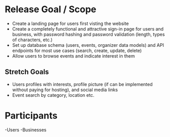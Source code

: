 # Release Goal / Scope
- Create a landing page for users first visting the website
- Create a completely functional and attractive sign-in page for users and business, with password hashing and password validation (length, types of characters, etc.)
- Set up database schema (users, events, organizer data models) and API endpoints for most use cases (search, create, update, delete)
- Allow users to browse events and indicate interest in them

## Stretch Goals
- Users profiles with interests, profile picture (if can be implemented without paying for hosting), and social media links
- Event search by category, location etc.

# Participants
-Users
-Businesses